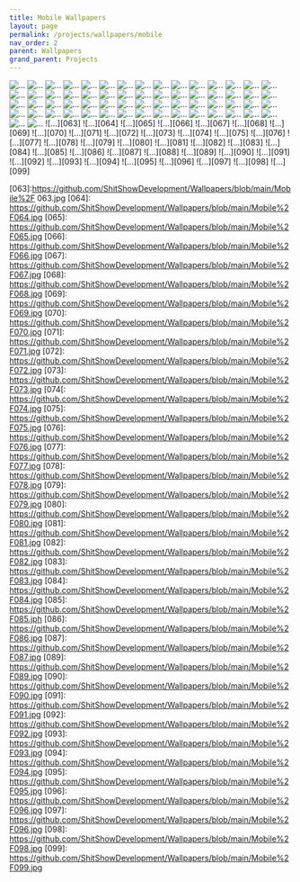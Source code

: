 ```yaml
---
title: Mobile Wallpapers
layout: page
permalink: /projects/wallpapers/mobile
nav_order: 2
parent: Wallpapers
grand_parent: Projects
---
```



![...][001]
![...][002]
![...][003]
![...][004]
![...][005]
![...][006]
![...][007]
![...][008]
![...][009]
![...][010]
![...][011]
![...][012]
![...][013]
![...][014]
![...][015]
![...][016]
![...][017]
![...][018]
![...][019]
![...][020]
![...][021]
![...][022]
![...][023]
![...][024]
![...][025]
![...][026]
![...][027]
![...][028]
![...][029]
![...][030]
![...][031]
![...][032]
![...][033]
![...][034]
![...][035]
![...][036]
![...][037]
![...][038]
![...][039]
![...][040]
![...][041]
![...][042]
![...][043]
![...][044]
![...][045]
![...][046]
![...][047]
![...][048]
![...][049]
![...][050]
![...][051]
![...][052]
![...][053]
![...][054]
![...][055]
![...][056]
![...][057]
![...][058]
![...][059]
![...][060]
![...][061]
![...][062]
![...][063]
![...][064]
![...][065]
![...][066]
![...][067]
![...][068]
![...][069]
![...][070]
![...][071]
![...][072]
![...][073]
![...][074]
![...][075]
![...][076]
![...][077]
![...][078]
![...][079]
![...][080]
![...][081]
![...][082]
![...][083]
![...][084]
![...][085]
![...][086]
![...][087]
![...][088]
![...][089]
![...][090]
![...][091]
![...][092]
![...][093]
![...][094]
![...][095]
![...][096]
![...][097]
![...][098]
![...][099]

[001]: https://github.com/ShitShowDevelopment/Wallpapers/blob/main/Mobile%2F001.jpg
[002]: https://github.com/ShitShowDevelopment/Wallpapers/blob/main/Mobile%2F002.jpg
[003]: https://github.com/ShitShowDevelopment/Wallpapers/blob/main/Mobile%2F003.jpg
[004]: https://github.com/ShitShowDevelopment/Wallpapers/blob/main/Mobile%2F004.jpg
[005]: https://github.com/ShitShowDevelopment/Wallpapers/blob/main/Mobile%2F005.jpg
[006]: https://github.com/ShitShowDevelopment/Wallpapers/blob/main/Mobile%2F006.jpg
[007]: https://github.com/ShitShowDevelopment/Wallpapers/blob/main/Mobile%2F007.jpg
[008]: https://github.com/ShitShowDevelopment/Wallpapers/blob/main/Mobile%2F008.jpg
[009]: https://github.com/ShitShowDevelopment/Wallpapers/blob/main/Mobile%2F009.jpg
[010]: https://github.com/ShitShowDevelopment/Wallpapers/blob/main/Mobile%2F010.jpg
[011]: https://github.com/ShitShowDevelopment/Wallpapers/blob/main/Mobile%2F011.jpg
[012]: https://github.com/ShitShowDevelopment/Wallpapers/blob/main/Mobile%2F012.jpg
[013]: https://github.com/ShitShowDevelopment/Wallpapers/blob/main/Mobile%2F013.jpg
[014]: https://github.com/ShitShowDevelopment/Wallpapers/blob/main/Mobile%2F014.jpg
[015]: https://github.com/ShitShowDevelopment/Wallpapers/blob/main/Mobile%2F015.jpg
[016]: https://github.com/ShitShowDevelopment/Wallpapers/blob/main/Mobile%2F016.jpg
[017]: https://github.com/ShitShowDevelopment/Wallpapers/blob/main/Mobile%2F017.jpg
[018]: https://github.com/ShitShowDevelopment/Wallpapers/blob/main/Mobile%2F018.jpg
[019]: https://github.com/ShitShowDevelopment/Wallpapers/blob/main/Mobile%2F019.jpg
[020]: https://github.com/ShitShowDevelopment/Wallpapers/blob/main/Mobile%2F020.jpg
[021]: https://github.com/ShitShowDevelopment/Wallpapers/blob/main/Mobile%2F021.jpg
[022]: https://github.com/ShitShowDevelopment/Wallpapers/blob/main/Mobile%2F022.jpg
[023]: https://github.com/ShitShowDevelopment/Wallpapers/blob/main/Mobile%2F023.jpg
[024]: https://github.com/ShitShowDevelopment/Wallpapers/blob/main/Mobile%2F024.jpg
[025]: https://github.com/ShitShowDevelopment/Wallpapers/blob/main/Mobile%2F025.jpg
[026]: https://github.com/ShitShowDevelopment/Wallpapers/blob/main/Mobile%2F026.jpg
[027]: https://github.com/ShitShowDevelopment/Wallpapers/blob/main/Mobile%2F027.jpg
[028]: https://github.com/ShitShowDevelopment/Wallpapers/blob/main/Mobile%2F028.jpg
[029]: https://github.com/ShitShowDevelopment/Wallpapers/blob/main/Mobile%2F029.jpg
[030]: https://github.com/ShitShowDevelopment/Wallpapers/blob/main/Mobile%2F030.jpg
[031]: https://github.com/ShitShowDevelopment/Wallpapers/blob/main/Mobile%2F031.jpg
[032]: https://github.com/ShitShowDevelopment/Wallpapers/blob/main/Mobile%2F032.jpg
[033]: https://github.com/ShitShowDevelopment/Wallpapers/blob/main/Mobile%2F033.jpg
[034]: https://github.com/ShitShowDevelopment/Wallpapers/blob/main/Mobile%2F034.jpg
[035]: https://github.com/ShitShowDevelopment/Wallpapers/blob/main/Mobile%2F035.jpg
[036]: https://github.com/ShitShowDevelopment/Wallpapers/blob/main/Mobile%2F036.jpg
[037]: https://github.com/ShitShowDevelopment/Wallpapers/blob/main/Mobile%2F037.jpg
[038]: https://github.com/ShitShowDevelopment/Wallpapers/blob/main/Mobile%2F038.jpg
[039]: https://github.com/ShitShowDevelopment/Wallpapers/blob/main/Mobile%2F039.jpg
[040]: https://github.com/ShitShowDevelopment/Wallpapers/blob/main/Mobile%2F040.jpg
[041]: https://github.com/ShitShowDevelopment/Wallpapers/blob/main/Mobile%2F041.jpg
[042]: https://github.com/ShitShowDevelopment/Wallpapers/blob/main/Mobile%2F042.jpg
[043]: https://github.com/ShitShowDevelopment/Wallpapers/blob/main/Mobile%2F043.jpg
[044]: https://github.com/ShitShowDevelopment/Wallpapers/blob/main/Mobile%2F044.jpg
[045]: https://github.com/ShitShowDevelopment/Wallpapers/blob/main/Mobile%2F045.jpg
[046]: https://github.com/ShitShowDevelopment/Wallpapers/blob/main/Mobile%2F046.jpg
[047]: https://github.com/ShitShowDevelopment/Wallpapers/blob/main/Mobile%2F047.jpg
[048]: https://github.com/ShitShowDevelopment/Wallpapers/blob/main/Mobile%2F048.jpg
[049]: https://github.com/ShitShowDevelopment/Wallpapers/blob/main/Mobile%2F049.jpg
[050]: https://github.com/ShitShowDevelopment/Wallpapers/blob/main/Mobile%2F050.jpg
[051]: https://github.com/ShitShowDevelopment/Wallpapers/blob/main/Mobile%2F051.jpg
[052]: https://github.com/ShitShowDevelopment/Wallpapers/blob/main/Mobile%2F052.jpg
[053]: https://github.com/ShitShowDevelopment/Wallpapers/blob/main/Mobile%2F053.jpg
[054]: https://github.com/ShitShowDevelopment/Wallpapers/blob/main/Mobile%2F054.jpg
[055]: https://github.com/ShitShowDevelopment/Wallpapers/blob/main/Mobile%2F055.jpg
[056]: https://github.com/ShitShowDevelopment/Wallpapers/blob/main/Mobile%2F056.jpg
[057]: https://github.com/ShitShowDevelopment/Wallpapers/blob/main/Mobile%2F057.jpg
[058]: https://github.com/ShitShowDevelopment/Wallpapers/blob/main/Mobile%2F058.jpg
[059]: https://github.com/ShitShowDevelopment/Wallpapers/blob/main/Mobile%2F059.jpg
[060]: https://github.com/ShitShowDevelopment/Wallpapers/blob/main/Mobile%2F060.jpg
[061]: https://github.com/ShitShowDevelopment/Wallpapers/blob/main/Mobile%2F061.jpg
[062]: https://github.com/ShitShowDevelopment/Wallpapers/blob/main/Mobile%2F062.jpg
[063]:https://github.com/ShitShowDevelopment/Wallpapers/blob/main/Mobile%2F 063.jpg
[064]: https://github.com/ShitShowDevelopment/Wallpapers/blob/main/Mobile%2F064.jpg
[065]: https://github.com/ShitShowDevelopment/Wallpapers/blob/main/Mobile%2F065.jpg
[066]: https://github.com/ShitShowDevelopment/Wallpapers/blob/main/Mobile%2F066.jpg
[067]: https://github.com/ShitShowDevelopment/Wallpapers/blob/main/Mobile%2F067.jpg
[068]: https://github.com/ShitShowDevelopment/Wallpapers/blob/main/Mobile%2F068.jpg
[069]: https://github.com/ShitShowDevelopment/Wallpapers/blob/main/Mobile%2F069.jpg
[070]: https://github.com/ShitShowDevelopment/Wallpapers/blob/main/Mobile%2F070.jpg
[071]: https://github.com/ShitShowDevelopment/Wallpapers/blob/main/Mobile%2F071.jpg
[072]: https://github.com/ShitShowDevelopment/Wallpapers/blob/main/Mobile%2F072.jpg
[073]: https://github.com/ShitShowDevelopment/Wallpapers/blob/main/Mobile%2F073.jpg
[074[: https://github.com/ShitShowDevelopment/Wallpapers/blob/main/Mobile%2F074.jpg
[075]: https://github.com/ShitShowDevelopment/Wallpapers/blob/main/Mobile%2F075.jpg
[076]: https://github.com/ShitShowDevelopment/Wallpapers/blob/main/Mobile%2F076.jpg
[077]: https://github.com/ShitShowDevelopment/Wallpapers/blob/main/Mobile%2F077.jpg
[078]: https://github.com/ShitShowDevelopment/Wallpapers/blob/main/Mobile%2F078.jpg
[079]: https://github.com/ShitShowDevelopment/Wallpapers/blob/main/Mobile%2F079.jpg
[080]: https://github.com/ShitShowDevelopment/Wallpapers/blob/main/Mobile%2F080.jpg
[081]: https://github.com/ShitShowDevelopment/Wallpapers/blob/main/Mobile%2F081.jpg
[082]: https://github.com/ShitShowDevelopment/Wallpapers/blob/main/Mobile%2F082.jpg
[083]: https://github.com/ShitShowDevelopment/Wallpapers/blob/main/Mobile%2F083.jpg
[084]: https://github.com/ShitShowDevelopment/Wallpapers/blob/main/Mobile%2F084.jpg
[085]: https://github.com/ShitShowDevelopment/Wallpapers/blob/main/Mobile%2F085.jph
[086]: https://github.com/ShitShowDevelopment/Wallpapers/blob/main/Mobile%2F086.jpg
[087]: https://github.com/ShitShowDevelopment/Wallpapers/blob/main/Mobile%2F087.jpg
[089]: https://github.com/ShitShowDevelopment/Wallpapers/blob/main/Mobile%2F089.jpg
[090]: https://github.com/ShitShowDevelopment/Wallpapers/blob/main/Mobile%2F090.jpg
[091]: https://github.com/ShitShowDevelopment/Wallpapers/blob/main/Mobile%2F091.jpg
[092]: https://github.com/ShitShowDevelopment/Wallpapers/blob/main/Mobile%2F092.jpg
[093]: https://github.com/ShitShowDevelopment/Wallpapers/blob/main/Mobile%2F093.jpg
[094]: https://github.com/ShitShowDevelopment/Wallpapers/blob/main/Mobile%2F094.jpg
[095]: https://github.com/ShitShowDevelopment/Wallpapers/blob/main/Mobile%2F095.jpg
[096]: https://github.com/ShitShowDevelopment/Wallpapers/blob/main/Mobile%2F096.jpg
[097]: https://github.com/ShitShowDevelopment/Wallpapers/blob/main/Mobile%2F096.jpg
[098]: https://github.com/ShitShowDevelopment/Wallpapers/blob/main/Mobile%2F098.jpg
[099]: https://github.com/ShitShowDevelopment/Wallpapers/blob/main/Mobile%2F099.jpg